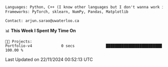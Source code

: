 ```txt
Languages: Python, C++ (I know other languages but I don't wanna work in em)
Frameworks: PyTorch, sklearn, NumPy, Pandas, Matplotlib

Contact: arjun.sarao@uwaterloo.ca
```

<!--START_SECTION:waka-->
📊 **This Week I Spent My Time On** 

```text
🐱‍💻 Projects: 
Portfolio-v4             0 secs              █████████████████████████   100.00 % 
```


 Last Updated on 22/11/2024 00:52:13 UTC
<!--END_SECTION:waka-->
